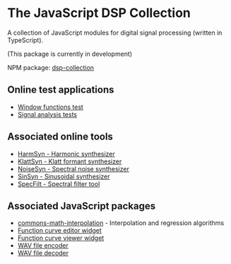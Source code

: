 # The JavaScript DSP Collection

A collection of JavaScript modules for digital signal processing (written in TypeScript).

(This package is currently in development)

NPM package: [dsp-collection](https://www.npmjs.com/package/dsp-collection)

## Online test applications

* [Window functions test](https://www.source-code.biz/dsp/js/simpleTests/testWindowFunctions.html)
* [Signal analysis tests](https://www.source-code.biz/dsp/js/signalAnalysisTests)

## Associated online tools

* [HarmSyn - Harmonic synthesizer](https://www.source-code.biz/harmSyn)
* [KlattSyn - Klatt formant synthesizer](https://www.source-code.biz/klattSyn)
* [NoiseSyn - Spectral noise synthesizer](https://www.source-code.biz/noiseSyn)
* [SinSyn - Sinusoidal synthesizer](https://www.source-code.biz/sinSyn)
* [SpecFilt - Spectral filter tool](https://www.source-code.biz/specFilt)

## Associated JavaScript packages

* [commons-math-interpolation](https://github.com/chdh/commons-math-interpolation) - Interpolation and regression algorithms
* [Function curve editor widget](https://www.source-code.biz/snippets/typescript/functionCurveEditor)
* [Function curve viewer widget](https://www.source-code.biz/snippets/typescript/functionCurveViewer)
* [WAV file encoder](https://github.com/chdh/wav-file-encoder)
* [WAV file decoder](https://github.com/chdh/wav-file-decoder)
